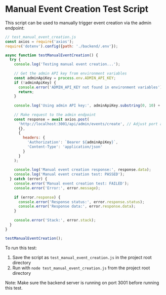 # Manual Event Creation Test Script

This script can be used to manually trigger event creation via the admin endpoint:

```javascript
// test_manual_event_creation.js
const axios = require('axios');
require('dotenv').config({path: './backend/.env'});

async function testManualEventCreation() {
  try {
    console.log('Testing manual event creation...');
    
    // Get the admin API key from environment variables
    const adminApiKey = process.env.ADMIN_API_KEY;
    if (!adminApiKey) {
      console.error('ADMIN_API_KEY not found in environment variables');
      return;
    }
    
    console.log('Using admin API key:', adminApiKey.substring(0, 10) + '...');
    
    // Make request to the admin endpoint
    const response = await axios.post(
      'http://localhost:3001/api/admin/events/create', // Adjust port as needed
      {},
      {
        headers: {
          'Authorization': `Bearer ${adminApiKey}`,
          'Content-Type': 'application/json'
        }
      }
    );
    
    console.log('Manual event creation response:', response.data);
    console.log('Manual event creation test: PASSED');
  } catch (error) {
    console.error('Manual event creation test: FAILED');
    console.error('Error:', error.message);
    
    if (error.response) {
      console.error('Response status:', error.response.status);
      console.error('Response data:', error.response.data);
    }
    
    console.error('Stack:', error.stack);
  }
}

testManualEventCreation();
```

To run this test:
1. Save the script as `test_manual_event_creation.js` in the project root directory
2. Run with `node test_manual_event_creation.js` from the project root directory

Note: Make sure the backend server is running on port 3001 before running this test.